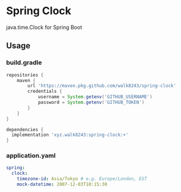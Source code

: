 # Spring Clock

java.time.Clock for Spring Boot

## Usage

### build.gradle

```build.gradle
repositories {
	maven {
		url 'https://maven.pkg.github.com/walk8243/spring-clock'
		credentials {
			username = System.getenv('GITHUB_USERNAME')
			password = System.getenv('GITHUB_TOKEN')
		}
	}
}

dependencies {
  implementation 'xyz.walk8243:spring-clock:+'
}
```

### application.yaml

```yaml
spring:
  clock:
    timezone-id: Asia/Tokyo # e.g. Europe/London, EST
    mock-datetime: 2007-12-03T10:15:30
```
